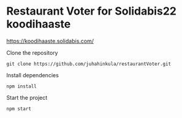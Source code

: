 # Restaurant Voter for Solidabis22 koodihaaste

https://koodihaaste.solidabis.com/

Clone the repository
```
git clone https://github.com/juhahinkula/restaurantVoter.git
```

Install dependencies
```
npm install
```

Start the project
```
npm start
```
